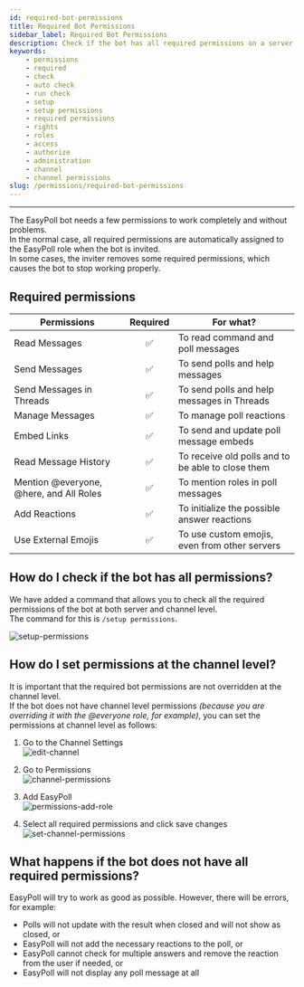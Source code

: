 ```yaml
---
id: required-bot-permissions
title: Required Bot Permissions
sidebar_label: Required Bot Permissions
description: Check if the bot has all required permissions on a server
keywords:
    - permissions
    - required
    - check
    - auto check
    - run check
    - setup
    - setup permissions
    - required permissions
    - rights
    - roles
    - access
    - authorize
    - administration
    - channel
    - channel permissions
slug: /permissions/required-bot-permissions
---
```


---

The EasyPoll bot needs a few permissions to work completely and without problems.  
In the normal case, all required permissions are automatically assigned to the EasyPoll role when the bot is invited.  
In some cases, the inviter removes some required permissions, which causes the bot to stop working properly.

## Required permissions
| Permissions                             | Required | For what?                                         |
|-----------------------------------------| :------: |---------------------------------------------------|
| Read Messages                           | &#9989;  | To read command and poll messages                 |
| Send Messages                           | &#9989;  | To send polls and help messages                   |
| Send Messages in Threads                | &#9989;  | To send polls and help messages in Threads        |
| Manage Messages                         | &#9989;  | To manage poll reactions                          |
| Embed Links                             | &#9989;  | To send and update poll message embeds            |
| Read Message History                    | &#9989;  | To receive old polls and to be able to close them |
| Mention @everyone, @here, and All Roles | &#9989;  | To mention roles in poll messages                 |
| Add Reactions                           | &#9989;  | To initialize the possible answer reactions       |
| Use External Emojis                     | &#9989;  | To use custom emojis, even from other servers     |

## How do I check if the bot has all permissions?
We have added a command that allows you to check all the required permissions of the bot at both server and channel level.  
The command for this is `/setup permissions`.

![setup-permissions](/images/commands/setup-permissions.png)

## How do I set permissions at the channel level?
It is important that the required bot permissions are not overridden at the channel level.  
If the bot does not have channel level permissions _(because you are overriding it with the @everyone role, for example)_, you can set the permissions at channel level as follows:  

1. Go to the Channel Settings  
![edit-channel](/images/permissions/edit-channel.png)


2. Go to Permissions  
![channel-permissions](/images/permissions/channel-permissions.png)


3. Add EasyPoll  
![permissions-add-role](/images/permissions/permissions-add-role.png)


4. Select all required permissions and click save changes  
![set-channel-permissions](/images/permissions/set-channel-permissions.png)


## What happens if the bot does not have all required permissions?
EasyPoll will try to work as good as possible. However, there will be errors, for example:
- Polls will not update with the result when closed and will not show as closed, or
- EasyPoll will not add the necessary reactions to the poll, or
- EasyPoll cannot check for multiple answers and remove the reaction from the user if needed, or
- EasyPoll will not display any poll message at all